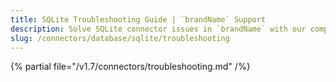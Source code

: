 ```yaml
---
title: SQLite Troubleshooting Guide | `brandName` Support
description: Solve SQLite connector issues in `brandName` with our comprehensive troubleshooting guide. Fix connection errors, resolve common problems & optimize performance.
slug: /connectors/database/sqlite/troubleshooting
---
```


{% partial file="/v1.7/connectors/troubleshooting.md" /%}
